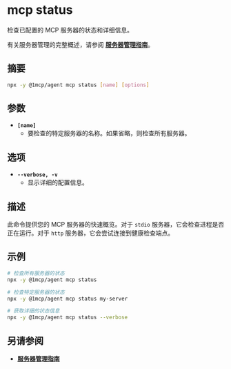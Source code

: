 # mcp status

检查已配置的 MCP 服务器的状态和详细信息。

有关服务器管理的完整概述，请参阅 **[服务器管理指南](../../guide/server-management)**。

## 摘要

```bash
npx -y @1mcp/agent mcp status [name] [options]
```

## 参数

- **`[name]`**
  - 要检查的特定服务器的名称。如果省略，则检查所有服务器。

## 选项

- **`--verbose, -v`**
  - 显示详细的配置信息。

## 描述

此命令提供您的 MCP 服务器的快速概览。对于 `stdio` 服务器，它会检查进程是否正在运行。对于 `http` 服务器，它会尝试连接到健康检查端点。

## 示例

```bash
# 检查所有服务器的状态
npx -y @1mcp/agent mcp status

# 检查特定服务器的状态
npx -y @1mcp/agent mcp status my-server

# 获取详细的状态信息
npx -y @1mcp/agent mcp status --verbose
```

## 另请参阅

- **[服务器管理指南](../../guide/server-management)**
